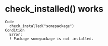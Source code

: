 # check_installed() works

    Code
      check_installed("somepackage")
    Condition
      Error:
      ! Package somepackage is not installed.

